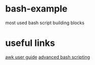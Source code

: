 # bash-example
most used bash script building blocks

# useful links
[awk user guide](https://www.gnu.org/software/gawk/manual/html_node/index.html)
[advanced bash scripting](http://tldp.org/LDP/abs/html/)
